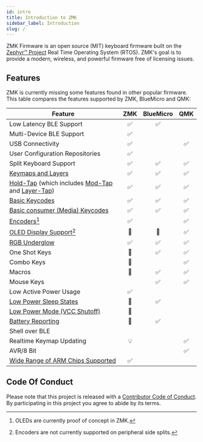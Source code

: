 ```yaml
---
id: intro
title: Introduction to ZMK
sidebar_label: Introduction
slug: /
---
```


ZMK Firmware is an open source (MIT) keyboard
firmware built on the [Zephyr™ Project](https://zephyrproject.org/) Real Time Operating System (RTOS). ZMK's goal is to provide a modern, wireless, and powerful firmware free of licensing issues.

## Features

ZMK is currently missing some features found in other popular firmware. This table compares the features supported by ZMK, BlueMicro and QMK:

 
|   **Feature**                                                                                          |     ZMK     |   BlueMicro  |     QMK     |
|--------------------------------------------------------------------------------------------------------|:-----------:|:------------:|:-----------:|
| Low Latency BLE Support                                                                                |     ✅      |       ✅    |             | 
| Multi-Device BLE Support                                                                               |     ✅      |              |             |
| USB Connectivity                                                                                       |     ✅      |              |      ✅     |
| User Configuration Repositories                                                                        |     ✅      |              |             |
| Split Keyboard Support                                                                                 |     ✅      |      ✅      |     ✅     |   
| [Keymaps and Layers](behavior/layers)                                                                  |     ✅      |      ✅      |     ✅     |
| [Hold-Tap](behavior/hold-tap) (which includes [Mod-Tap](behavior/mod-tap) and [Layer-Tap](behavior/layers/#layer-tap)) |     ✅      |     ✅    |    ✅   | 
| [Basic Keycodes](behavior/key-press)                                                                     |     ✅     |      ✅      |    ✅     |
| [Basic consumer (Media) Keycodes](behavior/key-press#consumer-key-press)                                 |     ✅     |      ✅      |    ✅     |
| [Encoders](feature/encoders)[^1]                                                                         |     ✅     |              |     ✅    |
| [OLED Display Support](feature/displays)[^2]                                                             |  🚧        |    🚧        |    ✅     |
| [RGB Underglow](feature/underglow)                                                                       |     ✅     |      ✅      |     ✅    |
| One Shot Keys                                                                                            |  🚧        |    ✅        |     ✅    |
| Combo Keys                                                                                               |  🚧        |              |     ✅    |   
| Macros                                                                                                   |  🚧        |      ✅     |     ✅     |
| Mouse Keys                                                                                               |             |     ✅      |     ✅     |
| Low Active Power Usage                                                                                   |     ✅     |              |            |
| [Low Power Sleep States](https://github.com/zmkfirmware/zmk/pull/211)                                    | 🚧         |      ✅      |            |
| [Low Power Mode (VCC Shutoff)](https://github.com/zmkfirmware/zmk/pull/242)                              | 🚧         |               |           |
| [Battery Reporting](https://github.com/zmkfirmware/zmk/issues/47)                                        | 🚧         |      ✅      |            |
| Shell over BLE                                                                                           |            |              |             |   
| Realtime Keymap Updating                                                                                 |     💡      |             |   ✅        |
| AVR/8 Bit                                                                                                |             |             |    ✅       |
| [Wide Range of ARM Chips Supported](https://docs.zephyrproject.org/latest/boards/index.html)             |    ✅       |             |             |
[^2]: Encoders are not currently supported on peripheral side splits.  
[^1]: OLEDs are currently proof of concept in ZMK.  

## Code Of Conduct

Please note that this project is released with a
[Contributor Code of Conduct](https://www.contributor-covenant.org/version/2/0/code_of_conduct/).
By participating in this project you agree to abide by its terms.
